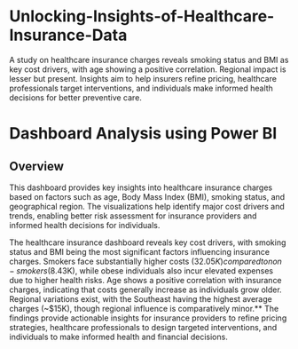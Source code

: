 # Unlocking-Insights-of-Healthcare-Insurance-Data
 A study on healthcare insurance charges reveals smoking status and BMI as key cost drivers, with age showing a positive correlation. Regional impact is lesser but present. Insights aim to help insurers refine pricing, healthcare professionals target interventions, and individuals make informed health decisions for better preventive care.
# Dashboard Analysis using Power BI 
## Overview 
This dashboard provides key insights into healthcare insurance charges based on factors such as age, Body Mass Index (BMI), smoking status, and geographical region. The visualizations help identify major cost drivers and trends, enabling better risk assessment for insurance providers and informed health decisions for individuals.

The healthcare insurance dashboard reveals key cost drivers, with smoking status and BMI being the most significant factors influencing insurance charges. Smokers face substantially higher costs ($32.05K) compared to non-smokers ($8.43K), while obese individuals also incur elevated expenses due to higher health risks. Age shows a positive correlation with insurance charges, indicating that costs generally increase as individuals grow older. Regional variations exist, with the Southeast having the highest average charges (~$15K), though regional influence is comparatively minor.** The findings provide actionable insights for insurance providers to refine pricing strategies, healthcare professionals to design targeted interventions, and individuals to make informed health and financial decisions.
